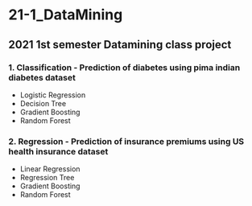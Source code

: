 # 21-1_DataMining

## 2021 1st semester Datamining class project 


### 1. Classification - Prediction of diabetes using pima indian diabetes dataset
- Logistic Regression
- Decision Tree
- Gradient Boosting
- Random Forest


### 2. Regression - Prediction of insurance premiums using US health insurance dataset
- Linear Regression
- Regression Tree
- Gradient Boosting
- Random Forest
